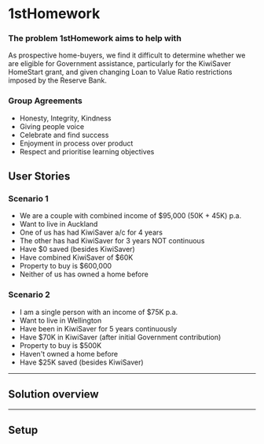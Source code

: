 # 1stHomework

### The problem 1stHomework aims to help with
As prospective home-buyers, we find it difficult to determine whether we are eligible for Government assistance, particularly for the KiwiSaver HomeStart grant, and given changing Loan to Value Ratio restrictions imposed by the Reserve Bank.

### Group Agreements
* Honesty, Integrity, Kindness
* Giving people voice
* Celebrate and find success
* Enjoyment in process over product
* Respect and prioritise learning objectives

## User Stories

### Scenario 1
* We are a couple with combined income of $95,000 (50K + 45K) p.a.
* Want to live in Auckland
* One of us has had KiwiSaver a/c for 4 years
* The other has had KiwiSaver for 3 years NOT continuous
* Have $0 saved (besides KiwiSaver)
* Have combined KiwiSaver of $60K
* Property to buy is $600,000
* Neither of us has owned a home before

### Scenario 2

* I am a single person with an income of $75K p.a.
* Want to live in Wellington
* Have been in KiwiSaver for 5 years continuously
* Have $70K in KiwiSaver (after initial Government contribution)
* Property to buy is $500K
* Haven't owned a home before
* Have $25K saved (besides KiwiSaver)

 ---

## Solution overview



 ---


## Setup

